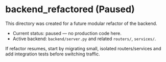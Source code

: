# backend_refactored (Paused)

This directory was created for a future modular refactor of the backend.

- Current status: paused — no production code here.
- Active backend: `backend/server.py` and related `routers/`, `services/`.

If refactor resumes, start by migrating small, isolated routers/services and
add integration tests before switching traffic.

